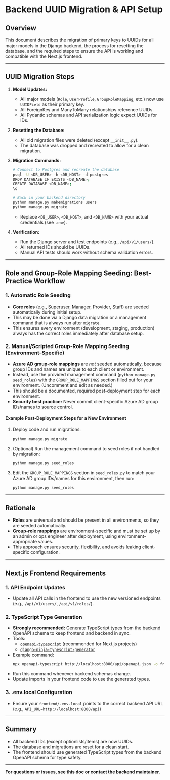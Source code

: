 # Backend UUID Migration & API Setup

## Overview
This document describes the migration of primary keys to UUIDs for all major models in the Django backend, the process for resetting the database, and the required steps to ensure the API is working and compatible with the Next.js frontend.

---

## UUID Migration Steps

1. **Model Updates:**
   - All major models (`Role`, `UserProfile`, `GroupRoleMapping`, etc.) now use `UUIDField` as their primary key.
   - All ForeignKey and ManyToMany relationships reference UUIDs.
   - All Pydantic schemas and API serialization logic expect UUIDs for IDs.

2. **Resetting the Database:**
   - All old migration files were deleted (except `__init__.py`).
   - The database was dropped and recreated to allow for a clean migration.

3. **Migration Commands:**
   ```bash
   # Connect to Postgres and recreate the database
   psql -U <DB_USER> -h <DB_HOST> -d postgres
   DROP DATABASE IF EXISTS <DB_NAME>;
   CREATE DATABASE <DB_NAME>;
   \q

   # Back in your backend directory
   python manage.py makemigrations users
   python manage.py migrate
   ```
   - Replace `<DB_USER>`, `<DB_HOST>`, and `<DB_NAME>` with your actual credentials (see `.env`).

4. **Verification:**
   - Run the Django server and test endpoints (e.g., `/api/v1/users/`).
   - All returned IDs should be UUIDs.
   - Manual API tests should work without schema validation errors.

---

## Role and Group-Role Mapping Seeding: Best-Practice Workflow

### 1. **Automatic Role Seeding**
- **Core roles** (e.g., Superuser, Manager, Provider, Staff) are seeded automatically during initial setup.
- This may be done via a Django data migration or a management command that is always run after `migrate`.
- This ensures every environment (development, staging, production) always has the correct roles immediately after database setup.

### 2. **Manual/Scripted Group-Role Mapping Seeding (Environment-Specific)**
- **Azure AD group-role mappings** are *not* seeded automatically, because group IDs and names are unique to each client or environment.
- Instead, use the provided management command (`python manage.py seed_roles`) with the `GROUP_ROLE_MAPPINGS` section filled out for your environment. (Uncomment and edit as needed.)
- This should be a documented, required post-deployment step for each environment.
- **Security best practice:** Never commit client-specific Azure AD group IDs/names to source control.

#### **Example Post-Deployment Steps for a New Environment**
1. Deploy code and run migrations:
   ```bash
   python manage.py migrate
   ```
2. (Optional) Run the management command to seed roles if not handled by migration:
   ```bash
   python manage.py seed_roles
   ```
3. Edit the `GROUP_ROLE_MAPPINGS` section in `seed_roles.py` to match your Azure AD group IDs/names for this environment, then run:
   ```bash
   python manage.py seed_roles
   ```

---

## Rationale
- **Roles** are universal and should be present in all environments, so they are seeded automatically.
- **Group-role mappings** are environment-specific and must be set up by an admin or ops engineer after deployment, using environment-appropriate values.
- This approach ensures security, flexibility, and avoids leaking client-specific configuration.

---

## Next.js Frontend Requirements

### 1. API Endpoint Updates
- Update all API calls in the frontend to use the new versioned endpoints (e.g., `/api/v1/users/`, `/api/v1/roles/`).

### 2. TypeScript Type Generation
- **Strongly recommended:** Generate TypeScript types from the backend OpenAPI schema to keep frontend and backend in sync.
- Tools:
  - [`openapi-typescript`](https://github.com/drwpow/openapi-typescript) (recommended for Next.js projects)
  - [`django-ninja-typescript-generator`](https://django-ninja.dev/guides/typescript/)
- Example command:
  ```bash
  npx openapi-typescript http://localhost:8000/api/openapi.json -o frontend/src/types/api.d.ts
  ```
- Run this command whenever backend schemas change.
- Update imports in your frontend code to use the generated types.

### 3. .env.local Configuration
- Ensure your `frontend/.env.local` points to the correct backend API URL (e.g., `API_URL=http://localhost:8000/api`)

---

## Summary
- All backend IDs (except optionlists/items) are now UUIDs.
- The database and migrations are reset for a clean start.
- The frontend should use generated TypeScript types from the backend OpenAPI schema for type safety.

---

**For questions or issues, see this doc or contact the backend maintainer.**
